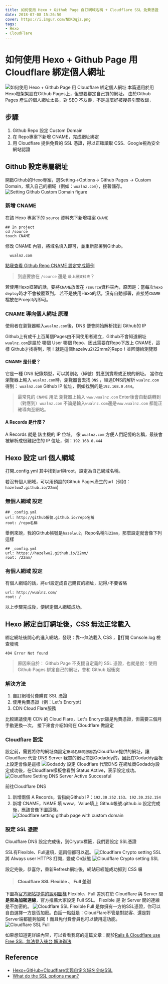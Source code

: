 ```yaml
---
title: 如何使用 Hexo + Github Page 自訂網域名稱 + Cloudflare SSL 免費憑證 
date: 2018-07-08 15:26:50
cover: https://i.imgur.com/NDKQqjz.png
tags:
- Hexo
- CloudFlare
---
```

# 如何使用 Hexo + Github Page 用 Cloudflare 綁定個人網址
![如何使用 Hexo + Github Page 用 Cloudflare 綁定個人網址](https://i.imgur.com/NDKQqjz.png)
本篇適用於用Hexo框架架設在Github Pages上，但想要綁定自己買的網址。
由於Github Pages 產生的個人網址太長，對 SEO 不友善，不是這麼好被搜尋引擎收錄，

## 步驟
1. Github Repo 設定 Custom Domain
2. 在 Repo專案下新增 CNAME，完成網址綁定
3. 用 Cloudflare 提供免費的 SSL 憑證，得以正確讀取 CSS、Google視為安全網站認證

## Github 設定專屬網址
開啟Github的Hexo專案，選Setting->Options-> Github Pages -> Custom Domain，填入自己的網域（例如：`wualnz.com`），接著儲存。
![Setting Github Custom Domain figure](https://i.imgur.com/7ZyGcn5.png)

### 新增 CNAME
在該 Hexo 專案下的 `source` 資料夾下新增檔案 `CNAME`
```
## In project
cd /source
touch CNAME
```
修改 CNAME 內容，將域名填入即可，並重新部署到Github。
```
  wualnz.com
```
[點我查看 Github Repo CNAME 設定完成範例](https://github.com/Hazelwu2/22mm/blob/master/CNAME)

> 到底要放在 `/source` 還是 `最上層資料夾`？

若使用Hexo框架的話，要將`CNAME`放置在 `/source`資料夾內，原因是：當每次`hexo deploy`時才不會被覆蓋到。
若不是使用Hexo的話，沒有自動部署，直接將`CNAME`檔放在Proejct內即可。


###  CNAME 導向個人網址 原理 

使用者在瀏覽器輸入`wualnz.com`後，DNS 便會開始解析找到 Github的 IP
<br>

Github上有成千上百萬個Pages由不同使用者建立，Github不會知道網址`wualnz.com`是屬於 哪個 User 哪個 Repo，因此需要在Repo下放上 CNAME，這樣 Github才找得到，哦！就是這個hazelwu2/22mm的Repo！並回傳給瀏覽器

#### CNAME 是什麼？

它是一種 DNS 紀錄類型，可以將別名（綽號）對應到實際或正規的網址。
當你在瀏覽器上輸入 `wualnz.com`時，瀏覽器會去找 `DNS` ，經過DNS的解析 `wualnz.com` 得到： `wualnz.com` Github IP 位址，例如找到的是`192.168.0.444`。

> 最常見的 `CNAME` 用法
瀏覽器上輸入 `www.wualnz.com` Enter後會自動跳轉到（對應到）`wualnz.com`
不論是輸入`wualnz.com`還是`www.wualnz.com` 都能正確導向至網站。

#### A Records 是什麼？
A Records 就是 該主機的 IP 位址。
像 `wualnz.com` 方便人們記憶的名稱，最後會被解析成很難記住的 IP 位址，例：`192.168.0.444`

## Hexo 設定 url 個人網域
打開_config.yml
其中找到url與root，設定為自己網域名稱。

若沒有個人網域，可以用預設的Github Pages產生的url（例如：`hazelwu2.github.io/22mm`)

### 無個人網域 設定
```
## _config.yml
url: http://github帳號.github.io/repo名稱
root: /repo名稱
```

舉例來說，我的Github帳號是`hazelwu2`，Repo名稱叫`22mm`，那麼設定就會像下列這樣
```
## _config.yml
url: https://hazelwu2.github.io/22mm/
root: /22mm/
```

### 有個人網域 設定
有個人網域的話，將url設定成自己購買的網址，記得`/`不要省略
```
url: http://wualnz.com/
root: /
```

以上步驟完成後，便綁定個人網域成功。
<br>

## Hexo 綁定自訂網址後，CSS 無法正常載入
綁定網址後開心的進入網站，發現：靠～無法載入 CSS ，打開 Console.log 檢查發現 
```
404 Error Not found
```
> 原因來自於：
Github Page 不支援自定義的 SSL 憑證，也就是說：使用Github Pages 綁定自己的網址，會和 Github 起衝突
### 解決方法
1. 自訂網域付費購買 SSL 憑證
2. 使用免費憑證（例：Let's Encrypt）
3. CDN Cloud Flare服務

比較建議使用 CDN 的 Cloud Flare，Let's Encrypt雖是免費憑證，但需要三個月手動更換一次。
接下來會介紹如何在 Cloudflare 做設定

### Cloudflare 設定
設定前，需要將你的網址商設定`網域名稱伺服器`為Cloudflare提供的網址，讓Cloudflare 代管 DNS Server
我買的網址商是Godaddy的，因此在Godaddy面板上設定會像是這樣
![Godaddy 設定 Cloudflare 代管DNS](https://i.imgur.com/ad5nlWf.png)
在網址商Godaddy設定成功後，在Cloudflare樣板會看到 Status:Active，表示設定成功。
![Cloudflare Setting DNS Server Active Successful](https://i.imgur.com/p497z5I.png)

前往Cloudflare DNS
1. 新增兩個 A Records，皆指向Github IP：`192.30.252.153`、`192.30.252.154`
2. 新增 CNAME，NAME 填 www，Value填上 Github帳號.github.io
設定完成後，應該會像下圖這樣。
![Cloudflare setting github page with custom domain](https://i.imgur.com/M2QuOzg.png)

### 設定 SSL 憑證
Cloudflare DNS 設定完成後，到Crypto標籤，我們要設定 SSL憑證

SSL有Flexible、Full選項，這兩個都可以選。
![Cloudflare Crypto setting SSL](https://i.imgur.com/4IRZ3Ic.png)
將 Always user HTTPS 打開，變成 On狀態
![Cloudflare Crypto setting SSL](https://i.imgur.com/lqmzqKD.png)

設定完後，恭喜你，重新Refresh網址後，網站已經能成功抓到 CSS 囉

> #### Cloudflare SSL Flexible 、 Full 差別
下圖為[官方網站提供的說明圖樣](https://support.cloudflare.com/hc/en-us/articles/200170416-What-do-the-SSL-options-mean-)
Flexible、Full 差別在於 Cloudflare 與 Server 間 **是否為加密連線**，官方推薦大家設定 Full SSL。
Flexible 是 對 Server 間的連線是不加密的。
![Cloudflare SSL Flexible](https://support.cloudflare.com/hc/en-us/article_attachments/206124658/cfssl_flexible.png)
Full 是你擁有一方的SSL憑證，你可以自由選擇一方是否加密。白話一點就是：CloudFlare不管是對訪客、還是對Server端都能夠加密！而且免付費會員也可以使用這功能。
![Cloudflare SSL Full](https://support.cloudflare.com/hc/en-us/article_attachments/206167937/cfssl_full.png)

如果想知道更詳細內容，可以看看我寫的這篇文章：關於[Rails & Cloudflare use Free SSL, 無法登入後台 解決辦法](https://medium.com/@hazelwu/rails-%E8%97%89cloudflare-%E5%85%8D%E8%B2%BBssl%E8%AA%8D%E8%AD%89%E5%BE%8C-%E7%84%A1%E6%B3%95%E7%99%BB%E5%85%A5%E5%BE%8C%E5%8F%B0-%E8%A7%A3%E6%B1%BA%E8%BE%A6%E6%B3%95-4b87d59be765)


## Reference

- [Hexo+GitHub+Cloudflare实现自定义域名全站SSL](https://liyang.pro/hexo-github-cloudflare-customer-domain-ssl/)
- [What do the SSL options mean?](https://support.cloudflare.com/hc/en-us/articles/200170416-What-do-the-SSL-options-mean-)